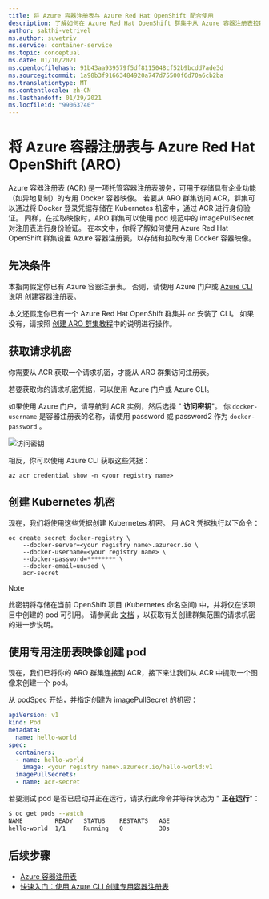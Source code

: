 ```yaml
---
title: 将 Azure 容器注册表与 Azure Red Hat OpenShift 配合使用
description: 了解如何在 Azure Red Hat OpenShift 群集中从 Azure 容器注册表拉取和运行容器。
author: sakthi-vetrivel
ms.author: suvetriv
ms.service: container-service
ms.topic: conceptual
ms.date: 01/10/2021
ms.openlocfilehash: 91b43aa939579f5df8115048cf52b9bcdd7ade3d
ms.sourcegitcommit: 1a98b3f91663484920a747d75500f6d70a6cb2ba
ms.translationtype: MT
ms.contentlocale: zh-CN
ms.lasthandoff: 01/29/2021
ms.locfileid: "99063740"
---
```

# <a name="use-azure-container-registry-with-azure-red-hat-openshift-aro"></a>将 Azure 容器注册表与 Azure Red Hat OpenShift (ARO) 

Azure 容器注册表 (ACR) 是一项托管容器注册表服务，可用于存储具有企业功能（如异地复制）的专用 Docker 容器映像。 若要从 ARO 群集访问 ACR，群集可以通过将 Docker 登录凭据存储在 Kubernetes 机密中，通过 ACR 进行身份验证。  同样，在拉取映像时，ARO 群集可以使用 pod 规范中的 imagePullSecret 对注册表进行身份验证。 在本文中，你将了解如何使用 Azure Red Hat OpenShift 群集设置 Azure 容器注册表，以存储和拉取专用 Docker 容器映像。

## <a name="prerequisites"></a>先决条件

本指南假定你已有 Azure 容器注册表。 否则，请使用 Azure 门户或 [Azure CLI 说明](../container-registry/container-registry-get-started-azure-cli.md) 创建容器注册表。

本文还假定你已有一个 Azure Red Hat OpenShift 群集并 `oc` 安装了 CLI。 如果没有，请按照 [创建 ARO 群集教程](tutorial-create-cluster.md)中的说明进行操作。

## <a name="get-a-pull-secret"></a>获取请求机密

你需要从 ACR 获取一个请求机密，才能从 ARO 群集访问注册表。

若要获取你的请求机密凭据，可以使用 Azure 门户或 Azure CLI。

如果使用 Azure 门户，请导航到 ACR 实例，然后选择 " **访问密钥**"。  你 `docker-username` 是容器注册表的名称，请使用 password 或 password2 作为 `docker-password` 。

![访问密钥](./media/acr-access-keys.png)

相反，你可以使用 Azure CLI 获取这些凭据：
```azurecli
az acr credential show -n <your registry name>
```

## <a name="create-the-kubernetes-secret"></a>创建 Kubernetes 机密

现在，我们将使用这些凭据创建 Kubernetes 机密。 用 ACR 凭据执行以下命令：

```
oc create secret docker-registry \
    --docker-server=<your registry name>.azurecr.io \
    --docker-username=<your registry name> \
    --docker-password=******** \
    --docker-email=unused \
    acr-secret
```

>[!NOTE]
>此密钥将存储在当前 OpenShift 项目 (Kubernetes 命名空间) 中，并将仅在该项目中创建的 pod 可引用。  请参阅此 [文档](https://docs.openshift.com/container-platform/4.4/openshift_images/managing_images/using-image-pull-secrets.html) ，以获取有关创建群集范围的请求机密的进一步说明。

## <a name="create-a-pod-using-a-private-registry-image"></a>使用专用注册表映像创建 pod

现在，我们已将你的 ARO 群集连接到 ACR，接下来让我们从 ACR 中提取一个图像来创建一个 pod。

从 podSpec 开始，并指定创建为 imagePullSecret 的机密：

```yaml
apiVersion: v1
kind: Pod
metadata:
  name: hello-world
spec:
  containers:
  - name: hello-world
    image: <your registry name>.azurecr.io/hello-world:v1
  imagePullSecrets:
  - name: acr-secret
```

若要测试 pod 是否已启动并正在运行，请执行此命令并等待状态为 " **正在运行**"：

```bash
$ oc get pods --watch
NAME         READY   STATUS    RESTARTS   AGE
hello-world  1/1     Running   0          30s
```

## <a name="next-steps"></a>后续步骤

* [Azure 容器注册表](../container-registry/container-registry-concepts.md)
* [快速入门：使用 Azure CLI 创建专用容器注册表](../container-registry/container-registry-get-started-azure-cli.md)
